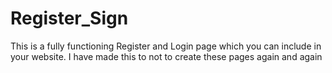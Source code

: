 # Register_Sign
This is a fully functioning Register and Login page which you can include in your website. I have made this to not to create these pages again and again
